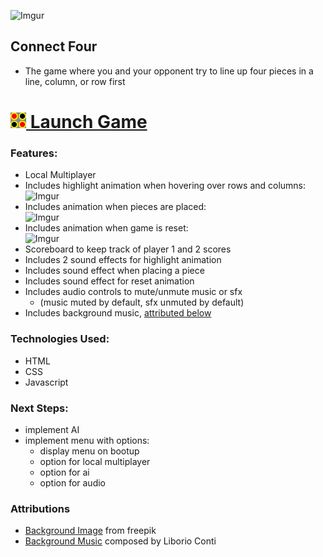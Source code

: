 ![Imgur](https://i.imgur.com/rI6e29W.jpg)

## Connect Four
- The game where you and your opponent try to line up four pieces in a line, column, or row first

# <a href='https://csalguera-connect-four.netlify.app/' target='_blank'><img src="./assets/images/connect-four-favicon.png" width="25px"> Launch Game</a>

### Features:
- Local Multiplayer
- Includes highlight animation when hovering over rows and columns: </br>
![Imgur](https://imgur.com/xiO4jhV.gif)
- Includes animation when pieces are placed: </br>
![Imgur](https://imgur.com/rnTyrlu.gif)
- Includes animation when game is reset: </br>
![Imgur](https://imgur.com/tsF1ReW.gif)
- Scoreboard to keep track of player 1 and 2 scores
- Includes 2 sound effects for highlight animation
- Includes sound effect when placing a piece
- Includes sound effect for reset animation
- Includes audio controls to mute/unmute music or sfx
  - (music muted by default, sfx unmuted by default)
- Includes background music, [attributed below](#attributions)

### Technologies Used:
- HTML
- CSS
- Javascript

### Next Steps:
- implement AI
- implement menu with options:
  - display menu on bootup
  - option for local multiplayer
  - option for ai
  - option for audio

### Attributions
- [Background Image](https://www.freepik.com/free-vector/gradient-grainy-gradient-texture_14485901.htm#query=background&position=11&from_view=keyword) from freepik
- [Background Music](https://www.no-copyright-music.com/) composed by Liborio Conti